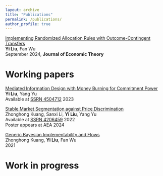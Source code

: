 ```yaml
---
layout: archive
title: "Publications"
permalink: /publications/
author_profile: true
---
```

[Implementing Randomized Allocation Rules with Outcome-Contingent Transfers](<https://authors.elsevier.com/c/1jTo2_W5stBhK>)<br>
**Yi Liu**, Fan Wu<br>
September 2024, **Journal of Economic Theory**

Working papers
======
[Mediated Information Design with Money Burning for Commitment Power](/files/CommunicationDevice_New.pdf)<br>
**Yi Liu**, Yang Yu<br>
Available at [SSRN 4504712](<https://papers.ssrn.com/sol3/papers.cfm?abstract_id=4504712>) 2023

[Stable Market Segmentation against Price Discrimination](/files/market_segmentation.pdf)<br>
Zhonghong Kuang, Sanxi Li, **Yi Liu**, Yang Yu<br>
Available at [SSRN 4206459](<https://papers.ssrn.com/sol3/papers.cfm?abstract_id=4734806>) 2022<br>
Poster appears at AEA 2024

[Generic Bayesian Implementability and Flows](/files/bayesian_implementation.pdf)<br>
Zhonghong Kuang, **Yi Liu**, Fan Wu<br>
2021

Work in progress
======

